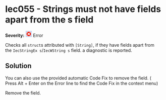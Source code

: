 # Iec055 - Strings must not have fields apart from the s field

**Severity:** ![Error](../images/Error.png) Error

Checks all `struct`s attributed with `[String]`, if they have fields apart from the `IecStringEx s`/`IecWString s` field. a diagnostic is reported.

## Solution

You can also use the provided automatic Code Fix to remove the field. ( Press Alt + Enter on the Error line to find the Code Fix in the context menu) 

Remove the field.